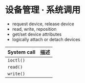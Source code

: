 # 设备管理 · 系统调用

* request device, release device
* read, write, reposition
* get/set device attributes
* logically attach or detach devices

| System call | 描述 |
| ----------- | ---- |
| `ioctl()`   |      |
| `read()`    |      |
| `write()`   |      |